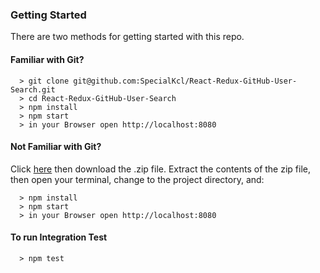 ### Getting Started

There are two methods for getting started with this repo.

#### Familiar with Git?

```
  > git clone git@github.com:SpecialKcl/React-Redux-GitHub-User-Search.git
  > cd React-Redux-GitHub-User-Search
  > npm install
  > npm start
  > in your Browser open http://localhost:8080
```

#### Not Familiar with Git?
Click [here](https://github.com/SpecialKcl/React-Redux-GitHub-User-Search.git) then download the .zip file.  Extract the contents of the zip file, then open your terminal, change to the project directory, and:

```
  > npm install
  > npm start
  > in your Browser open http://localhost:8080
```

#### To run Integration Test
```
  > npm test

